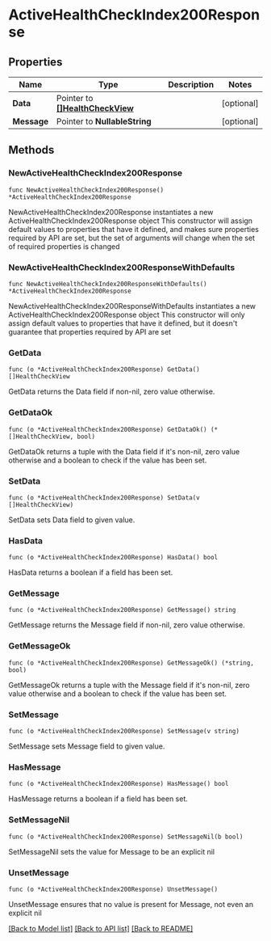 # ActiveHealthCheckIndex200Response

## Properties

Name | Type | Description | Notes
------------ | ------------- | ------------- | -------------
**Data** | Pointer to [**[]HealthCheckView**](HealthCheckView.md) |  | [optional] 
**Message** | Pointer to **NullableString** |  | [optional] 

## Methods

### NewActiveHealthCheckIndex200Response

`func NewActiveHealthCheckIndex200Response() *ActiveHealthCheckIndex200Response`

NewActiveHealthCheckIndex200Response instantiates a new ActiveHealthCheckIndex200Response object
This constructor will assign default values to properties that have it defined,
and makes sure properties required by API are set, but the set of arguments
will change when the set of required properties is changed

### NewActiveHealthCheckIndex200ResponseWithDefaults

`func NewActiveHealthCheckIndex200ResponseWithDefaults() *ActiveHealthCheckIndex200Response`

NewActiveHealthCheckIndex200ResponseWithDefaults instantiates a new ActiveHealthCheckIndex200Response object
This constructor will only assign default values to properties that have it defined,
but it doesn't guarantee that properties required by API are set

### GetData

`func (o *ActiveHealthCheckIndex200Response) GetData() []HealthCheckView`

GetData returns the Data field if non-nil, zero value otherwise.

### GetDataOk

`func (o *ActiveHealthCheckIndex200Response) GetDataOk() (*[]HealthCheckView, bool)`

GetDataOk returns a tuple with the Data field if it's non-nil, zero value otherwise
and a boolean to check if the value has been set.

### SetData

`func (o *ActiveHealthCheckIndex200Response) SetData(v []HealthCheckView)`

SetData sets Data field to given value.

### HasData

`func (o *ActiveHealthCheckIndex200Response) HasData() bool`

HasData returns a boolean if a field has been set.

### GetMessage

`func (o *ActiveHealthCheckIndex200Response) GetMessage() string`

GetMessage returns the Message field if non-nil, zero value otherwise.

### GetMessageOk

`func (o *ActiveHealthCheckIndex200Response) GetMessageOk() (*string, bool)`

GetMessageOk returns a tuple with the Message field if it's non-nil, zero value otherwise
and a boolean to check if the value has been set.

### SetMessage

`func (o *ActiveHealthCheckIndex200Response) SetMessage(v string)`

SetMessage sets Message field to given value.

### HasMessage

`func (o *ActiveHealthCheckIndex200Response) HasMessage() bool`

HasMessage returns a boolean if a field has been set.

### SetMessageNil

`func (o *ActiveHealthCheckIndex200Response) SetMessageNil(b bool)`

 SetMessageNil sets the value for Message to be an explicit nil

### UnsetMessage
`func (o *ActiveHealthCheckIndex200Response) UnsetMessage()`

UnsetMessage ensures that no value is present for Message, not even an explicit nil

[[Back to Model list]](../README.md#documentation-for-models) [[Back to API list]](../README.md#documentation-for-api-endpoints) [[Back to README]](../README.md)


